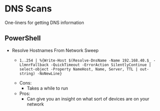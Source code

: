 # DNS Scans
One-liners for getting DNS information
## PowerShell
- Resolve Hostnames From Network Sweep
  - ```
    1..254 | %{Write-Host $(Resolve-DnsName -Name 192.168.40.$_ -LlmnrFallback -QuickTimeout -ErrorAction SilentlyContinue | select-object -Property NameHost, Name, Server, TTL | out-string) -NoNewLine}
    ```
  - Cons:
    - Takes a while to run
  - Pros:
    - Can give you an insight on what sort of devices are on your network
